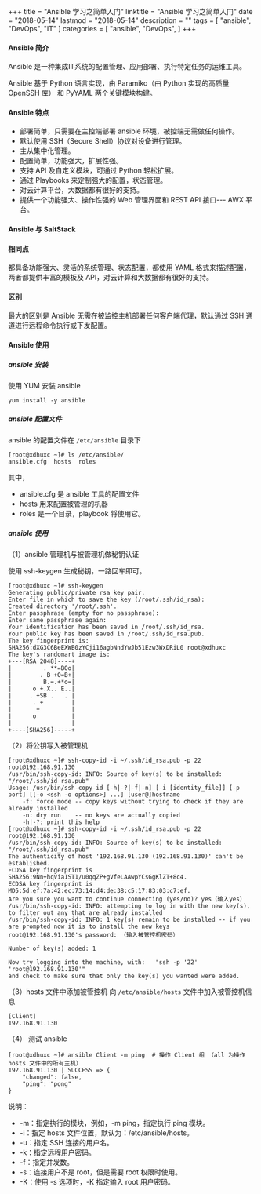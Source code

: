 +++
title = "Ansible 学习之简单入门"
linktitle = "Ansible 学习之简单入门"
date = "2018-05-14"
lastmod = "2018-05-14"
description = ""
tags = [
    "ansible",
    "DevOps",
    "IT"
]
categories = [
    "ansible",
    "DevOps",
]
+++

#### Ansible 简介
Ansible 是一种集成IT系统的配置管理、应用部署、执行特定任务的运维工具。

Ansible 基于 Python 语言实现，由 Paramiko（由 Python 实现的高质量 OpenSSH 库） 和 PyYAML 两个关键模块构建。

#### Ansible 特点
* 部署简单，只需要在主控端部署 ansible 环境，被控端无需做任何操作。
* 默认使用 SSH（Secure Shell）协议对设备进行管理。
* 主从集中化管理。
* 配置简单，功能强大，扩展性强。
* 支持 API 及自定义模块，可通过 Python 轻松扩展。
* 通过 Playbooks 来定制强大的配置，状态管理。
* 对云计算平台，大数据都有很好的支持。
* 提供一个功能强大、操作性强的 Web 管理界面和 REST API 接口--- AWX 平台。


#### Ansible 与 SaltStack

#### 相同点
都具备功能强大、灵活的系统管理、状态配置，都使用 YAML 格式来描述配置，两者都提供丰富的模板及 API，对云计算和大数据都有很好的支持。

#### 区别
最大的区别是 Ansible 无需在被监控主机部署任何客户端代理，默认通过 SSH 通道进行远程命令执行或下发配置。

#### Ansible 使用

##### ansible 安装
使用 YUM 安装 ansible
```
yum install -y ansible
```

##### ansible 配置文件
ansible 的配置文件在 `/etc/ansible` 目录下
```
[root@xdhuxc ~]# ls /etc/ansible/
ansible.cfg  hosts  roles
```
其中，
* ansible.cfg 是 ansible 工具的配置文件
* hosts 用来配置被管理的机器
* roles 是一个目录，playbook 将使用它。

##### ansible 使用

（1）ansible 管理机与被管理机做秘钥认证

使用 ssh-keygen 生成秘钥，一路回车即可。
```
[root@xdhuxc ~]# ssh-keygen
Generating public/private rsa key pair.
Enter file in which to save the key (/root/.ssh/id_rsa):
Created directory '/root/.ssh'.
Enter passphrase (empty for no passphrase):
Enter same passphrase again:
Your identification has been saved in /root/.ssh/id_rsa.
Your public key has been saved in /root/.ssh/id_rsa.pub.
The key fingerprint is:
SHA256:dXG3C6BeEXWB0zYCji16agbNndYwJb51Ezw3WxDRiL0 root@xdhuxc
The key's randomart image is:
+---[RSA 2048]----+
|         . **=BOo|
|        . B +O=B+|
|         B.=.+*o=|
|      o +.X.. E..|
|     . +SB .   . |
|      . +        |
|       +         |
|      o          |
|                 |
+----[SHA256]-----+
```
（2）将公钥写入被管理机
```
[root@xdhuxc ~]# ssh-copy-id -i ~/.ssh/id_rsa.pub -p 22 root@192.168.91.130
/usr/bin/ssh-copy-id: INFO: Source of key(s) to be installed: "/root/.ssh/id_rsa.pub"
Usage: /usr/bin/ssh-copy-id [-h|-?|-f|-n] [-i [identity_file]] [-p port] [[-o <ssh -o options>] ...] [user@]hostname
	-f: force mode -- copy keys without trying to check if they are already installed
	-n: dry run    -- no keys are actually copied
	-h|-?: print this help
[root@xdhuxc ~]# ssh-copy-id -i ~/.ssh/id_rsa.pub -p 22 root@192.168.91.130
/usr/bin/ssh-copy-id: INFO: Source of key(s) to be installed: "/root/.ssh/id_rsa.pub"
The authenticity of host '192.168.91.130 (192.168.91.130)' can't be established.
ECDSA key fingerprint is SHA256:9Nn+hqVia1ST1/u0qqZP+gVfeLAAwpYCsGgKlZT+8c4.
ECDSA key fingerprint is MD5:5d:ef:7a:42:ec:73:14:d4:de:38:c5:17:83:03:c7:ef.
Are you sure you want to continue connecting (yes/no)? yes（输入yes）
/usr/bin/ssh-copy-id: INFO: attempting to log in with the new key(s), to filter out any that are already installed
/usr/bin/ssh-copy-id: INFO: 1 key(s) remain to be installed -- if you are prompted now it is to install the new keys
root@192.168.91.130's password: （输入被管控机密码）

Number of key(s) added: 1

Now try logging into the machine, with:   "ssh -p '22' 'root@192.168.91.130'"
and check to make sure that only the key(s) you wanted were added.
```
（3）hosts 文件中添加被管控机
向 `/etc/ansible/hosts` 文件中加入被管控机信息
```
[Client]
192.168.91.130
```
（4） 测试 ansible
```
[root@xdhuxc ~]# ansible Client -m ping  # 操作 Client 组 （all 为操作 hosts 文件中的所有主机）
192.168.91.130 | SUCCESS => {
    "changed": false,
    "ping": "pong"
}
```
说明：

* -m：指定执行的模块，例如，-m ping，指定执行 ping 模块。
* -i：指定 hosts 文件位置，默认为：/etc/ansible/hosts。
* -u：指定 SSH 连接的用户名。
* -k：指定远程用户密码。
* -f：指定并发数。
* -s：连接用户不是 root，但是需要 root 权限时使用。
* -K：使用 -s 选项时，-K 指定输入 root 用户密码。
